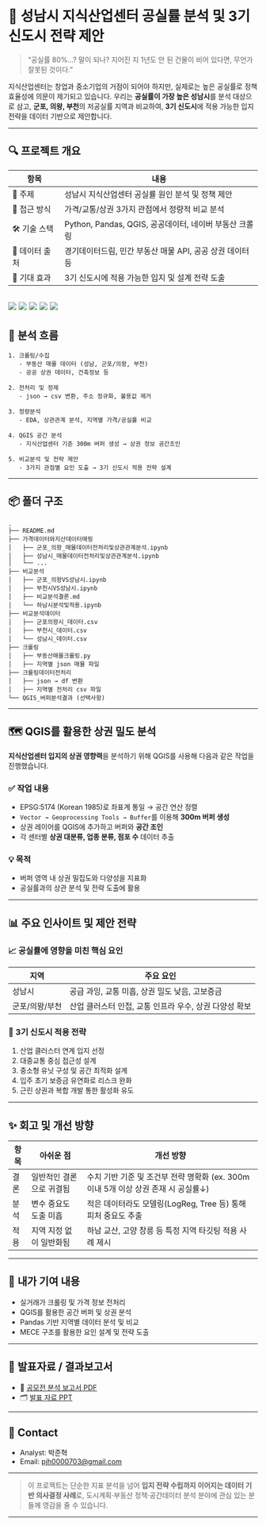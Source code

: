 # 🏢 성남시 지식산업센터 공실률 분석 및 3기 신도시 전략 제안

> “공실률 80%...? 말이 되나? 지어진 지 1년도 안 된 건물이 비어 있다면, 무언가 잘못된 것이다.”

지식산업센터는 창업과 중소기업의 거점이 되어야 하지만, 실제로는 높은 공실률로 정책 효율성에 의문이 제기되고 있습니다. 우리는 **공실률이 가장 높은 성남시**를 분석 대상으로 삼고, **군포, 의왕, 부천**의 저공실률 지역과 비교하여, **3기 신도시**에 적용 가능한 입지 전략을 데이터 기반으로 제안합니다.

---

## 🔍 프로젝트 개요

| 항목           | 내용                                                      |
| -------------- | --------------------------------------------------------- |
| 📌 주제        | 성남시 지식산업센터 공실률 원인 분석 및 정책 제안         |
| 🧩 접근 방식   | 가격/교통/상권 3가지 관점에서 정량적 비교 분석            |
| 🛠️ 기술 스택   | Python, Pandas, QGIS, 공공데이터, 네이버 부동산 크롤링    |
| 📂 데이터 출처 | 경기데이터드림, 민간 부동산 매물 API, 공공 상권 데이터 등 |
| 📍 기대 효과   | 3기 신도시에 적용 가능한 입지 및 설계 전략 도출           |

## <p align="left"> <img src="https://img.shields.io/badge/Python-3776AB?style=for-the-badge&logo=python&logoColor=white" /> <img src="https://img.shields.io/badge/Pandas-150458?style=for-the-badge&logo=pandas&logoColor=white" /> <img src="https://img.shields.io/badge/QGIS-589632?style=for-the-badge&logo=qgis&logoColor=white" /> <img src="https://img.shields.io/badge/공공데이터-0052CC?style=for-the-badge" /> <img src="https://img.shields.io/badge/네이버부동산-03C75A?style=for-the-badge&logo=naver&logoColor=white" /> </p>

## 🧭 분석 흐름

```
1. 크롤링/수집
   - 부동산 매물 데이터 (성남, 군포/의왕, 부천)
   - 공공 상권 데이터, 건축정보 등

2. 전처리 및 정제
   - json → csv 변환, 주소 정규화, 불용값 제거

3. 정량분석
   - EDA, 상관관계 분석, 지역별 가격/공실률 비교

4. QGIS 공간 분석
   - 지식산업센터 기준 300m 버퍼 생성 → 상권 정보 공간조인

5. 비교분석 및 전략 제안
   - 3가지 관점별 요인 도출 → 3기 신도시 적용 전략 설계
```

---

## 📦 폴더 구조

```
.
├── README.md
├── 가격데이터와지산데이터매핑
│   ├── 군포_의왕_매물데이터전처리및상관관계분석.ipynb
│   ├── 성남시_매물데이터전처리및상관관계분석.ipynb
│   └── ...
├── 비교분석
│   ├── 군포_의왕VS성남시.ipynb
│   ├── 부천시VS성남시.ipynb
│   ├── 비교분석결론.md
│   └── 하남시분석및적용.ipynb
├── 비교분석데이터
│   ├── 군포의왕시_데이터.csv
│   ├── 부천시_데이터.csv
│   └── 성남시_데이터.csv
├── 크롤링
│   ├── 부동산매물크롤링.py
│   ├── 지역별 json 매물 파일
├── 크롤링데이터전처리
│   ├── json → df 변환
│   ├── 지역별 전처리 csv 파일
└── QGIS_버퍼분석결과 (선택사항)
```

---

## 🗺 QGIS를 활용한 상권 밀도 분석

**지식산업센터 입지의 상권 영향력**을 분석하기 위해 QGIS를 사용해 다음과 같은 작업을 진행했습니다.

### ✅ 작업 내용

- EPSG:5174 (Korean 1985)로 좌표계 통일 → 공간 연산 정렬
- `Vector → Geoprocessing Tools → Buffer`를 이용해 **300m 버퍼 생성**
- 상권 레이어를 QGIS에 추가하고 버퍼와 **공간 조인**
- 각 센터별 **상권 대분류, 업종 분류, 점포 수** 데이터 추출

### 💡 목적

- 버퍼 영역 내 상권 밀집도와 다양성을 지표화
- 공실률과의 상관 분석 및 전략 도출에 활용

---

## 📊 주요 인사이트 및 제안 전략

### 📈 공실률에 영향을 미친 핵심 요인

| 지역           | 주요 요인                                              |
| -------------- | ------------------------------------------------------ |
| 성남시         | 공급 과잉, 교통 미흡, 상권 밀도 낮음, 고보증금         |
| 군포/의왕/부천 | 산업 클러스터 인접, 교통 인프라 우수, 상권 다양성 확보 |

### 🧭 3기 신도시 적용 전략

1. 산업 클러스터 연계 입지 선정
2. 대중교통 중심 접근성 설계
3. 중소형 유닛 구성 및 공간 최적화 설계
4. 입주 초기 보증금 유연화로 리스크 완화
5. 근린 상권과 복합 개발 통한 활성화 유도

---

## ✨ 회고 및 개선 방향

| 항목 | 아쉬운 점                | 개선 방향                                                                          |
| ---- | ------------------------ | ---------------------------------------------------------------------------------- |
| 결론 | 일반적인 결론으로 귀결됨 | 수치 기반 기준 및 조건부 전략 명확화 (ex. 300m 이내 5개 이상 상권 존재 시 공실률↓) |
| 분석 | 변수 중요도 도출 미흡    | 적은 데이터라도 모델링(LogReg, Tree 등) 통해 피처 중요도 추출                      |
| 적용 | 지역 지정 없이 일반화됨  | 하남 교산, 고양 창릉 등 특정 지역 타깃팅 적용 사례 제시                            |

---

## 🙌 내가 기여 내용

- 실거래가 크롤링 및 가격 정보 전처리
- QGIS를 활용한 공간 버퍼 및 상권 분석
- Pandas 기반 지역별 데이터 분석 및 비교
- MECE 구조를 활용한 요인 설계 및 전략 도출

---

## 📎 발표자료 / 결과보고서

- 📄 [공모전 분석 보고서 PDF](https://file.notion.so/f/f/ed6993c4-0765-4540-873e-bf6632eda524/ebc3eadb-1a04-4ca7-b698-11a508b219fd/%E1%84%8C%E1%85%B5%E1%84%89%E1%85%B5%E1%86%A8%E1%84%89%E1%85%A1%E1%86%AB%E1%84%8B%E1%85%A5%E1%86%B8%E1%84%89%E1%85%A6%E1%86%AB%E1%84%90%E1%85%A5_%E1%84%80%E1%85%A9%E1%86%BC%E1%84%89%E1%85%B5%E1%86%AF%E1%84%85%E1%85%B2%E1%86%AF_%E1%84%8E%E1%85%AC%E1%84%89%E1%85%A9%E1%84%92%E1%85%AA%E1%84%85%E1%85%B3%E1%86%AF_%E1%84%8B%E1%85%B1%E1%84%92%E1%85%A1%E1%86%AB_%E1%84%92%E1%85%A2%E1%84%80%E1%85%A7%E1%86%AF%E1%84%87%E1%85%A1%E1%86%BC%E1%84%8B%E1%85%A1%E1%86%AB_%E1%84%86%E1%85%B5%E1%86%BE_%E1%84%87%E1%85%AE%E1%86%AB%E1%84%89%E1%85%A5%E1%86%A8%E1%84%87%E1%85%A9%E1%84%80%E1%85%A9%E1%84%89%E1%85%A5.pdf)
- 🗂 [발표 자료 PPT](https://file.notion.so/f/f/ed6993c4-0765-4540-873e-bf6632eda524/360cdb5e-919b-4b29-ac43-4a6106355624/%E1%84%80%E1%85%A9%E1%86%BC%E1%84%86%E1%85%A9%E1%84%8C%E1%85%A5%E1%86%AB__%E1%84%8C%E1%85%B5%E1%84%89%E1%85%B5%E1%86%A8%E1%84%89%E1%85%A1%E1%86%AB%E1%84%8B%E1%85%A5%E1%86%B8%E1%84%89%E1%85%A6%E1%86%AB%E1%84%90%E1%85%A5_%E1%84%80%E1%85%A9%E1%86%BC%E1%84%89%E1%85%B5%E1%86%AF%E1%84%85%E1%85%B2%E1%86%AF_%E1%84%8E%E1%85%AC%E1%84%89%E1%85%A9%E1%84%92%E1%85%AA%28%E1%84%83%E1%85%A6%E1%84%8B%E1%85%B5%E1%84%90%E1%85%A5%E1%84%87%E1%85%AE%E1%86%AB%E1%84%89%E1%85%A5%E1%86%A8%29.pdf)

---

## 👋 Contact

- Analyst: 박준혁
- Email: [pjh0000703@gmail.com](mailto:pjh0000703@gmail.com)

---

> 이 프로젝트는 단순한 지표 분석을 넘어 **입지 전략 수립까지 이어지는 데이터 기반 의사결정 사례**로, 도시계획·부동산 정책·공간데이터 분석 분야에 관심 있는 분들께 영감을 줄 수 있습니다.

---
